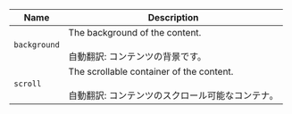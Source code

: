 | Name         | Description                                                                                          |
| ------------ | ---------------------------------------------------------------------------------------------------- |
| `background` | The background of the content.<br /><br />自動翻訳: コンテンツの背景です。                           |
| `scroll`     | The scrollable container of the content.<br /><br />自動翻訳: コンテンツのスクロール可能なコンテナ。 |
